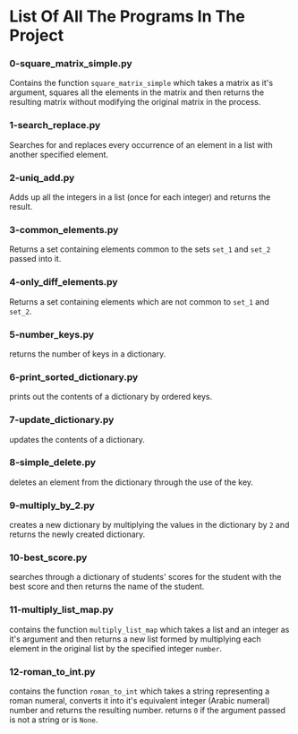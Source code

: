 # List Of All The Programs In The Project

### 0-square_matrix_simple.py
Contains the function `square_matrix_simple` which takes a matrix as it's argument, squares all the elements in the matrix and then returns the resulting matrix without modifying the original matrix in the process.

### 1-search_replace.py
Searches for and replaces every occurrence of an element in a list with another specified element.

### 2-uniq_add.py
Adds up all the integers in a list (once for each integer) and returns the result.

### 3-common_elements.py
Returns a set containing elements common to the sets `set_1` and `set_2` passed into it.

### 4-only_diff_elements.py
Returns a set containing elements which are not common to `set_1` and `set_2`.

### 5-number_keys.py
returns the number of keys in a dictionary.

### 6-print_sorted_dictionary.py
prints out the contents of a dictionary by ordered keys.

### 7-update_dictionary.py
updates the contents of a dictionary.

### 8-simple_delete.py
deletes an element from the dictionary through the use of the key.

### 9-multiply_by_2.py
creates a new dictionary by multiplying the values in the dictionary by `2` and returns the newly created dictionary.

### 10-best_score.py
searches through a dictionary of students' scores for the student with the best score and then returns the name of the student.

### 11-multiply_list_map.py
contains the function `multiply_list_map` which takes a list and an integer as it's argument and then returns a new list formed by multiplying each element in the original list by the specified integer `number`.

### 12-roman_to_int.py
contains the function `roman_to_int` which takes a string representing a roman numeral, converts it into it's equivalent integer (Arabic numeral) number and returns the resulting number. returns `0` if the  argument passed is not a string or is `None`.

###              

